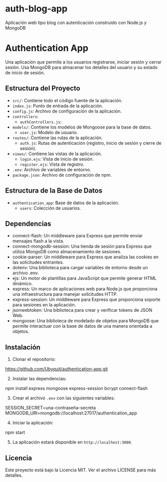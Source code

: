 # auth-blog-app
Aplicación web tipo blog con autenticación construido con Node.js y MongoDB

# Authentication App

Una aplicación que permite a los usuarios registrarse, iniciar sesión y cerrar sesión. Usa MongoDB para almacenar los detalles del usuario y su estado de inicio de sesión.

## Estructura del Proyecto

* `src/`: Contiene todo el código fuente de la aplicación.
* `index.js`: Punto de entrada de la aplicación.
* `config.js`: Archivo de configuración de la aplicación.
* `controllers`:
  * `authControllers.js`:
* `models/`: Contiene los modelos de Mongoose para la base de datos.
  * `user.js`: Modelo de usuario.
* `routes/`: Contiene las rutas de la aplicación.
  * `auth.js`: Rutas de autenticación (registro, inicio de sesión y cierre de sesión).
* `views/`: Contiene las vistas de la aplicación.
  * `login.ejs`: Vista de inicio de sesión.
  * `register.ejs`: Vista de registro.
* `.env`: Archivo de variables de entorno.
* `package.json`: Archivo de configuración de npm.

## Estructura de la Base de Datos

- `authentication_app`: Base de datos de la aplicación.
  - `users`: Colección de usuarios.

## Dependencias


- connect-flash: Un middleware para Express que permite enviar mensajes flash a la vista.
- connect-mongodb-session: Una tienda de sesión para Express que utiliza MongoDB como almacenamiento de sesiones.
- cookie-parser: Un middleware para Express que analiza las cookies en las solicitudes entrantes.
- dotenv: Una biblioteca para cargar variables de entorno desde un archivo .env.
- ejs: Un motor de plantillas para JavaScript que permite generar HTML dinámico.
- express: Un marco de aplicaciones web para Node.js que proporciona una infraestructura para manejar solicitudes HTTP.
- express-session: Un middleware para Express que proporciona soporte para sesiones en la aplicación.
- jsonwebtoken: Una biblioteca para crear y verificar tokens de JSON Web.
- mongoose: Una biblioteca de modelado de objetos para MongoDB que permite interactuar con la base de datos de una manera orientada a objetos.

## Instalación

1. Clonar el repositorio:

https://github.com/Ubyquit/authentication-app.git


2. Instalar las dependencias:

npm install express mongoose express-session bcrypt connect-flash


3. Crear el archivo `.env` con las siguientes variables:

SESSION_SECRET=una-contraseña-secreta
MONGODB_URI=mongodb://localhost:27017/authentication_app


4. Iniciar la aplicación:

npm start


5. La aplicación estará disponible en `http://localhost:3000`.

## Licencia

Este proyecto está bajo la Licencia MIT. Ver el archivo LICENSE para más detalles.
